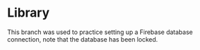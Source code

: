 # Library

This branch was used to practice setting up a Firebase database connection, note that the database has been locked.
